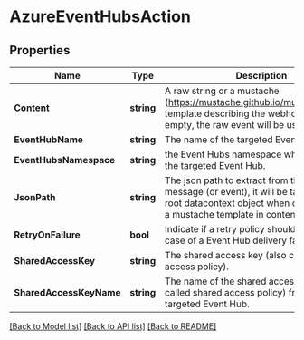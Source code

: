 # AzureEventHubsAction

## Properties

Name | Type | Description | Notes
------------ | ------------- | ------------- | -------------
**Content** | **string** | A raw string or a mustache (https://mustache.github.io/mustache.5.html) template describing the webhook body. If empty, the raw event will be used. | [optional] 
**EventHubName** | **string** | The name of the targeted Event Hub. | 
**EventHubsNamespace** | **string** | the Event Hubs namespace where is located the targeted Event Hub. | 
**JsonPath** | **string** | The json path to extract from the considered message (or event), it will be taken as the root datacontext object when combined with a mustache template in content | [optional] 
**RetryOnFailure** | **bool** | Indicate if a retry policy should be set up in case of a Event Hub delivery failure | [optional] 
**SharedAccessKey** | **string** | The shared access key (also called shared access policy). | 
**SharedAccessKeyName** | **string** | The name of the shared access key (also called shared access policy) from the targeted Event Hub. | 

[[Back to Model list]](../README.md#documentation-for-models) [[Back to API list]](../README.md#documentation-for-api-endpoints) [[Back to README]](../README.md)


